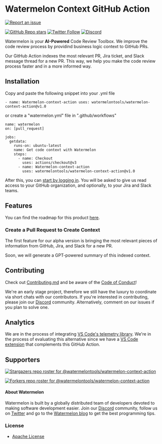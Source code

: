 # Watermelon Context GitHub Action

[![Report an issue](https://img.shields.io/badge/-Report%20an%20issue-critical)](https://github.com/watermelontools/watermelon-context-action/issues/new)

[![GitHub Repo stars](https://img.shields.io/github/stars/watermelontools/watermelon-extension?style=flat-square)](https://github.com/watermelontools/watermelon-context-action/stargazers)
[![Twitter Follow](https://img.shields.io/twitter/follow/WatermelonTools?style=flat-square)](https://twitter.com/intent/follow?screen_name=WatermelonTools)
[![Discord](https://img.shields.io/discord/933846506438541492?style=flat-square)](https://discord.com/invite/H4AE6b9442)

Watermelon is your **AI-Powered** Code Review Toolbox. We improve the code review process by providind business logic context to GitHub PRs. 

Our GitHub Action indexes the most relevant PR, Jira ticket, and Slack message thread for a new PR. This way, we help you make the code review process faster and in a more informed way. 

## Installation
Copy and paste the following snippet into your .yml file

`- name: Watermelon-context-action
  uses: watermelontools/watermelon-context-action@v1.0`

or create a "watermelon.yml" file in ".github/workflows"
```
name: watermelon
on: [pull_request]

jobs:
  getdata:
    runs-on: ubuntu-latest
    name: Get code context with Watermelon
    steps:
      - name: Checkout
        uses: actions/checkout@v3
      - name: Watermelon-context-action
        uses: watermelontools/watermelon-context-action@v1.0
```

After this, you can [start by logging in](https://app.watermelontools.com). You will be asked to give us read access to your GitHub organization, and optionally, to your Jira and Slack teams. 

## Features
You can find the roadmap for this product [here](https://github.com/orgs/watermelontools/projects/2/views/1). 

### Create a Pull Request to Create Context
The first feature for our alpha version is bringing the most relevant pieces of information from GitHub, Jira, and Slack for a new PR. 

Soon, we will generate a GPT-powered summary of this indexed context.

## Contributing
Check out [Contributing.md](CONTRIBUTING.md) and be aware of the [Code of Conduct](CODE_OF_CONDUCT.md)!

We're an early stage project, therefore we still have the luxury to coordinate via short chats with our contributors. If you're interested in contributing, please join our [Discord](https://discord.com/invite/H4AE6b9442) community.
Alternatively, comment on our issues if you plan to solve one.

## Analytics
We are in the process of integrating [VS Code's telemetry library](https://github.com/microsoft/vscode-extension-telemetry). We're in the process of evaluating this alternative since we have a [VS Code extension](https://github.com/watermelontools/watermelon-extension) that complements this GitHub Action. 
## Supporters
[![Stargazers repo roster for @watermelontools/watermelon-context-action](https://reporoster.com/stars/watermelontools/watermelon-context-action)](https://github.com/watermelontools/watermelon-context-action/stargazers)

[![Forkers repo roster for @watermelontools/watermelon-context-action](https://reporoster.com/forks/watermelontools/watermelon-context-action)](https://github.com/watermelontools/watermelon-context-action/network/members)

#### About Watermelon

Watermelon is built by a globally distributed team of developers devoted to making software development easier. Join our [Discord](https://discord.com/invite/H4AE6b9442) community, follow us on [Twitter](https://twitter.com/WatermelonTools) and go to the [Watermelon blog](https://watermelon.tools/blog/blog) to get the best programming tips.

### License

- [Apache License](license.md)
